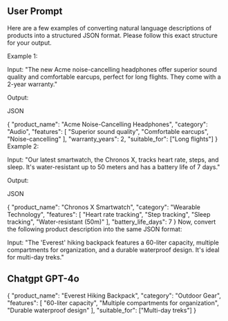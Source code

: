 ## User Prompt

Here are a few examples of converting natural language descriptions of products into a structured JSON format. Please follow this exact structure for your output.

Example 1:

Input:
"The new Acme noise-cancelling headphones offer superior sound quality and comfortable earcups, perfect for long flights. They come with a 2-year warranty."

Output:

JSON

{
  "product_name": "Acme Noise-Cancelling Headphones",
  "category": "Audio",
  "features": [
    "Superior sound quality",
    "Comfortable earcups",
    "Noise-cancelling"
  ],
  "warranty_years": 2,
  "suitable_for": ["Long flights"]
}
Example 2:

Input:
"Our latest smartwatch, the Chronos X, tracks heart rate, steps, and sleep. It's water-resistant up to 50 meters and has a battery life of 7 days."

Output:

JSON

{
  "product_name": "Chronos X Smartwatch",
  "category": "Wearable Technology",
  "features": [
    "Heart rate tracking",
    "Step tracking",
    "Sleep tracking",
    "Water-resistant (50m)"
  ],
  "battery_life_days": 7
}
Now, convert the following product description into the same JSON format:

Input:
"The 'Everest' hiking backpack features a 60-liter capacity, multiple compartments for organization, and a durable waterproof design. It's ideal for multi-day treks."

## Chatgpt GPT-4o
{
  "product_name": "Everest Hiking Backpack",
  "category": "Outdoor Gear",
  "features": [
    "60-liter capacity",
    "Multiple compartments for organization",
    "Durable waterproof design"
  ],
  "suitable_for": ["Multi-day treks"]
}
